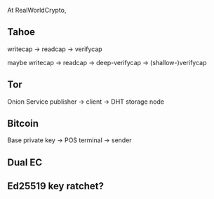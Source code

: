 
At RealWorldCrypto, 

## Tahoe

writecap -> readcap -> verifycap

maybe writecap -> readcap -> deep-verifycap -> (shallow-)verifycap

## Tor

Onion Service publisher -> client -> DHT storage node

## Bitcoin

Base private key -> POS terminal -> sender

## Dual EC
## Ed25519 key ratchet?

